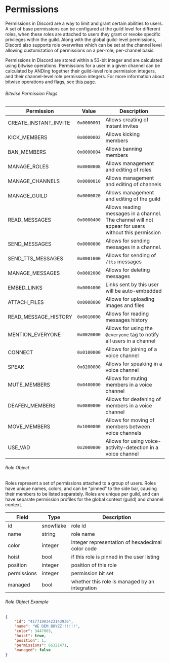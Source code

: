 # Permissions

Permissions in Discord are a way to limit and grant certain abilities to users. A set of base permissions can be configured at the guild level for different roles, when these roles are attached to users they grant or revoke specific privileges within the guild. Along with the global guild-level permissions, Discord also supports role overwrites which can be set at the channel level allowing customization of permissions on a per-role, per-channel basis.

Permissions in Discord are stored within a 53-bit integer and are calculated using bitwise operations. Permissions for a user in a given channel can be calculated by ANDing together their guild-level role permission integers, and their channel-level role permission integers. For more information about bitwise operations and flags, see [this page](https://en.wikipedia.org/wiki/Bit_field).

###### Bitwise Permission Flags

| Permission | Value | Description |
|------------|-------|-----------|
| CREATE\_INSTANT\_INVITE | `0x0000001` | Allows creating of instant invites |
| KICK_MEMBERS | `0x0000002` | Allows kicking members |
| BAN_MEMBERS | `0x0000004` | Allows banning members |
| MANAGE_ROLES | `0x0000008` | Allows management and editing of roles |
| MANAGE_CHANNELS | `0x0000010` | Allows management and editing of channels |
| MANAGE_GUILD | `0x0000020` | Allows management and editing of the guild |
| READ_MESSAGES | `0x0000400` | Allows reading messages in a channel. The channel will not appear for users without this permission |
| SEND_MESSAGES | `0x0000800` | Allows for sending messages in a channel. |
| SEND\_TTS_MESSAGES | `0x0001000` | Allows for sending of `/tts` messages |
| MANAGE_MESSAGES  | `0x0002000` | Allows for deleting messages |
| EMBED_LINKS | `0x0004000` | Links sent by this user will be auto-embedded |
| ATTACH_FILES | `0x0008000` | Allows for uploading images and files |
| READ\_MESSAGE_HISTORY | `0x0010000` | Allows for reading messages history |
| MENTION_EVERYONE | `0x0020000` | Allows for using the `@everyone` tag to notify all users in a channel |
| CONNECT | `0x0100000` | Allows for joining of a voice channel |
| SPEAK | `0x0200000` | Allows for speaking in a voice channel |
| MUTE_MEMBERS | `0x0400000` | Allows for muting members in a voice channel |
| DEAFEN_MEMBERS | `0x0800000` | Allows for deafening of members in a voice channel |
| MOVE_MEMBERS | `0x1000000` | Allows for moving of members between voice channels |
| USE_VAD | `0x2000000` | Allows for using voice-activity-detection in a voice channel |

###### Role Object

Roles represent a set of permissions attached to a group of users. Roles have unique names, colors, and can be "pinned" to the side bar, causing their members to be listed separately. Roles are unique per guild, and can have separate permission profiles for the global context (guild) and channel context.

| Field | Type | Description |
|-------|------|-------------|
| id | snowflake | role id |
| name | string | role name |
| color | integer | integer representation of hexadecimal color code |
| hoist | bool | if this role is pinned in the user listing |
| position | integer | position of this role |
| permissions | integer | permission bit set |
| managed | bool | whether this role is managed by an integration |


###### Role Object Example

```json
{
	"id": "41771983423143936",
	"name": "WE DEM BOYZZ!!!!!!",
	"color": 3447003,
	"hoist": true,
	"position": 1,
	"permissions": 66321471,
	"managed": false
}
```
